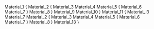 Material_1
{
Material_2
{
Material_3
                Material_4
Material_5
                {
                Material_6
                Material_7
                }
                Material_8
}
Material_9
Material_10
}
Material_11
{
Material_l3
Material_7
Material_2
{
Material_3
                Material_4
Material_5
                {
             Material_6
             Material_7
                }
                Material_8
}
Material_13
}

